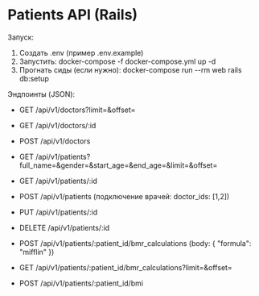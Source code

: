 # Patients API (Rails)

Запуск:
1. Создать .env (пример .env.example)
3. Запустить: docker-compose -f docker-compose.yml up -d
4. Прогнать сиды (если нужно): docker-compose run --rm web rails db:setup

Эндпоинты (JSON):
- GET  /api/v1/doctors?limit=&offset=
- GET  /api/v1/doctors/:id
- POST /api/v1/doctors

- GET  /api/v1/patients?full_name=&gender=&start_age=&end_age=&limit=&offset=
- GET  /api/v1/patients/:id
- POST /api/v1/patients  (подключение врачей: doctor_ids: [1,2])
- PUT  /api/v1/patients/:id
- DELETE /api/v1/patients/:id

- POST /api/v1/patients/:patient_id/bmr_calculations  (body: { "formula": "mifflin" })
- GET  /api/v1/patients/:patient_id/bmr_calculations?limit=&offset=

- POST /api/v1/patients/:patient_id/bmi
